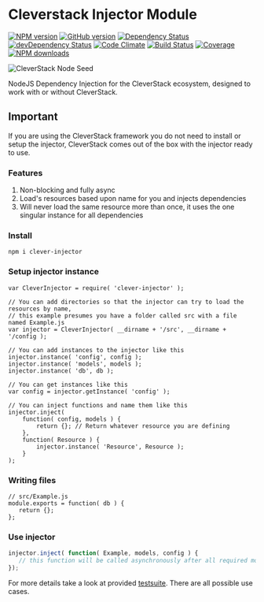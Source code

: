 # Cleverstack Injector Module

[![NPM version](https://badge.fury.io/js/clever-injector.png)](http://badge.fury.io/js/clever-injector) [![GitHub version](https://badge.fury.io/gh/cleverstack%2Fclever-injector.png)](http://badge.fury.io/gh/cleverstack%2Fclever-injector) [![Dependency Status](https://david-dm.org/CleverStack/clever-injector.png)](https://david-dm.org/CleverStack/clever-injector) [![devDependency Status](https://david-dm.org/CleverStack/clever-injector/dev-status.png)](https://david-dm.org/CleverStack/clever-injector#info=devDependencies) [![Code Climate](https://codeclimate.com/github/CleverStack/clever-injector.png)](https://codeclimate.com/github/CleverStack/clever-injector) 
[![Build Status](https://secure.travis-ci.org/CleverStack/clever-injector.png?branch=master)](https://travis-ci.org/CleverStack/clever-injector) 
[![Coverage](https://codeclimate.com/github/CleverStack/clever-injector/coverage.png)](https://codeclimate.com/github/CleverStack/clever-injector) [![NPM downloads](http://img.shields.io/npm/dm/clever-injector.png)](https://www.npmjs.org/package/clever-injector) 

![CleverStack Node Seed](http://cleverstack.github.io/assets/img/logos/node-seed-logo-clean.png "CleverStack Node Seed")

NodeJS Dependency Injection for the CleverStack ecosystem, designed to work with or without CleverStack.

## Important
If you are using the CleverStack framework you do not need to install or setup the injector, CleverStack comes out of the box with the injector ready to use.

### Features
1. Non-blocking and fully async
2. Load's resources based upon name for you and injects dependencies
3. Will never load the same resource more than once, it uses the one singular instance for all dependencies

### Install 
```
npm i clever-injector
```

### Setup injector instance
```
var CleverInjector = require( 'clever-injector' );

// You can add directories so that the injector can try to load the resources by name,
// this example presumes you have a folder called src with a file named Example.js
var injector = CleverInjector( __dirname + '/src', __dirname + '/config );

// You can add instances to the injector like this
injector.instance( 'config', config );
injector.instance( 'models', models );
injector.instance( 'db', db );

// You can get instances like this
var config = injector.getInstance( 'config' );

// You can inject functions and name them like this
injector.inject( 
	function( config, models ) {
	    return {}; // Return whatever resource you are defining
	},
	function( Resource ) {
		injector.instance( 'Resource', Resource );
	}
);
```

### Writing files
```
// src/Example.js
module.exports = function( db ) {
   return {};
};
```
### Use injector
```js
injector.inject( function( Example, models, config ) {
   // this function will be called asynchronously after all required modules are initialized and/or loaded.
});
```

For more details take a look at provided [testsuite](test/test.injector.js).
There are all possible use cases.
